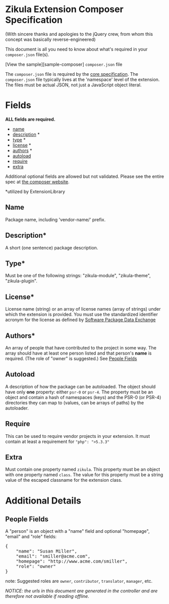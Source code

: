 Zikula Extension Composer Specification
=======================================
(With sincere thanks and apologies to the jQuery crew, from whom this concept was basically reverse-engineered)

This document is all you need to know about what's required in your `composer.json` file(s).

[View the sample][sample-composer] `composer.json` file

The `composer.json` file is required by the [core specification](https://github.com/zikula/core/blob/1.3/UPGRADE-1.3.7.md#module-composerjson).
The `composer.json` file typically lives at the 'namespace' level of the extension. The files must be actual JSON, not
just a JavaScript object literal.


Fields
======

**ALL fields are required.**

 - [name](#name)
 - [description](#description) *
 - [type](#type) *
 - [license](#license) *
 - [authors](#authors) *
 - [autoload](#autoload)
 - [require](#require)
 - [extra](#extra)

Additional optional fields are allowed but not validated. Please see the entire spec at [the composer website](https://getcomposer.org/doc/04-schema.md#properties).

*utilized by ExtensionLibrary

<a name="name"></a>Name
------

Package name, including 'vendor-name/' prefix.

<a name="description"></a>Description*
------

A short (one sentence) package description.

<a name="type"></a>Type*
------

Must be one of the following strings: "zikula-module", "zikula-theme", "zikula-plugin".

<a name="license"></a>License*
------

License name (string) or an array of license names (array of strings) under which the extension is provided. You must
use the standardized identifier acronym for the license as defined by [Software Package Data Exchange](http://spdx.org/licenses/)

<a name="authors"></a>Authors*
------

An array of people that have contributed to the project in some way. The array should have at least one person listed
and that person's **name** is required. (The role of "owner" is suggested.) See [People Fields](#people-fields)

<a name="autoload"></a>Autoload
------

A description of how the package can be autoloaded. The object should have only **one** property: either `psr-0` or `psr-4`.
The property must be an object and contain a hash of namespaces (keys) and the PSR-0 (or PSR-4) directories they can map
to (values, can be arrays of paths) by the autoloader.

<a name="require"></a>Require
------

This can be used to require vendor projects in your extension. It must contain at least a requirement for `"php": ">5.3.3"`

<a name="extra"></a>Extra
------

Must contain one property named `zikula`. This property must be an object with one property named `class`. The value for
this property must be a string value of the escaped classname for the extension class.


Additional Details
==================

<a name="people-fields"></a>People Fields
-------------
A "person" is an object with a "name" field and optional "homepage", "email" and "role" fields:

<pre>
{
    "name": "Susan Miller",
    "email": "smiller@acme.com",
    "homepage": "http://www.acme.com/smiller",
    "role": "owner"
}
</pre>

note: Suggested roles are `owner`, `contributor`, `translator`, `manager`, etc.


*NOTICE: the urls in this document are generated in the controller and are therefore not available if reading offline.*